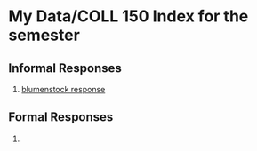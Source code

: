 # My Data/COLL 150 Index for the semester


## Informal Responses

1. [blumenstock response](https://aravindsurumpudi.github.io/FirstRepository/blomenstock.html)


## Formal Responses

1. 
